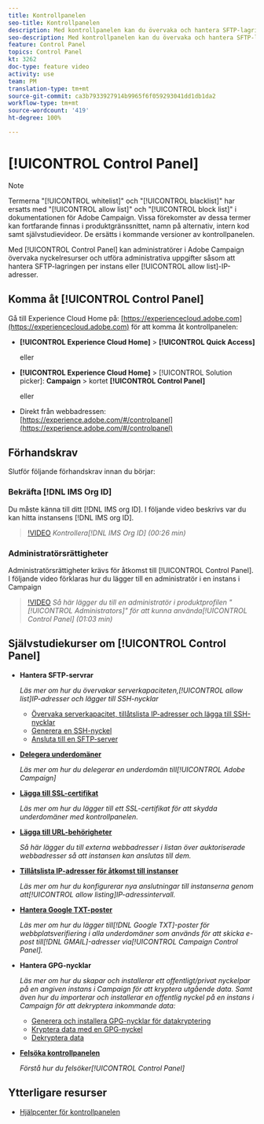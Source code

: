 ```yaml
---
title: Kontrollpanelen
seo-title: Kontrollpanelen
description: Med kontrollpanelen kan du övervaka och hantera SFTP-lagringen per instans och tillåtslista IP-adresser.
seo-description: Med kontrollpanelen kan du övervaka och hantera SFTP-lagringen per instans och tillåtslista IP-adresser.
feature: Control Panel
topics: Control Panel
kt: 3262
doc-type: feature video
activity: use
team: PM
translation-type: tm+mt
source-git-commit: ca3b7933927914b9965f6f059293041dd1db1da2
workflow-type: tm+mt
source-wordcount: '419'
ht-degree: 100%

---
```



# [!UICONTROL Control Panel]

>[!NOTE]
>
>Termerna &quot;[!UICONTROL whitelist]&quot; och &quot;[!UICONTROL blacklist]&quot; har ersatts med &quot;[!UICONTROL allow list]&quot; och &quot;[!UICONTROL block list]&quot; i dokumentationen för Adobe Campaign.
>Vissa förekomster av dessa termer kan fortfarande finnas i produktgränssnittet, namn på alternativ, intern kod samt självstudievideor. De ersätts i kommande versioner av kontrollpanelen.

Med [!UICONTROL Control Panel] kan administratörer i Adobe Campaign övervaka nyckelresurser och utföra administrativa uppgifter såsom att hantera SFTP-lagringen per instans eller [!UICONTROL allow list]-IP-adresser.

## Komma åt [!UICONTROL Control Panel]

Gå till Experience Cloud Home på: [https://experiencecloud.adobe.com](https://experiencecloud.adobe.com) för att komma åt kontrollpanelen:

* **[!UICONTROL Experience Cloud Home]** > **[!UICONTROL Quick Access]**

   eller
* **[!UICONTROL Experience Cloud Home]**  > [!UICONTROL Solution picker]: **Campaign** > kortet **[!UICONTROL Control Panel]**

   eller

* Direkt från webbadressen: [https://experience.adobe.com/#/controlpanel](https://experience.adobe.com/#/controlpanel)

## Förhandskrav

Slutför följande förhandskrav innan du börjar:

### Bekräfta [!DNL IMS Org ID]

Du måste känna till ditt [!DNL IMS org ID]. I följande video beskrivs var du kan hitta instansens [!DNL IMS org ID].

>[!VIDEO](https://video.tv.adobe.com/v/27183?quality=12)
*Kontrollera[!DNL IMS Org ID] (00:26 min)*

### Administratörsrättigheter

Administratörsrättigheter krävs för åtkomst till [!UICONTROL Control Panel].
I följande video förklaras hur du lägger till en administratör i en instans i Campaign

>[!VIDEO](https://video.tv.adobe.com/v/27147?quality=12)
*Så här lägger du till en administratör i produktprofilen &quot;[!UICONTROL Administrators]&quot; för att kunna använda[!UICONTROL Control Panel] (01:03 min)*

## Självstudiekurser om [!UICONTROL Control Panel]

* **Hantera SFTP-servrar**

   *Läs mer om hur du övervakar serverkapaciteten,[!UICONTROL allow list]IP-adresser och lägger till SSH-nycklar*

   * [Övervaka serverkapacitet, tillåtslista IP-adresser och lägga till SSH-nycklar](/help/acc/monitoring-campaign-classic/control-panel/monitoring-server-capacity-allow-listing-adding-ssh-key.md)
   * [Generera en SSH-nyckel](/help/acc/monitoring-campaign-classic/control-panel/generate-ssh-key.md)
   * [Ansluta till en SFTP-server](/help/acc/monitoring-campaign-classic/control-panel/connect-to-sftp-server.md)

* **[Delegera underdomäner](/help/acc/monitoring-campaign-classic/control-panel/subdomain-delegation.md)**

   *Läs mer om hur du delegerar en underdomän till[!UICONTROL Adobe Campaign]*

* **[Lägga till SSL-certifikat](/help/acc/monitoring-campaign-classic/control-panel/adding-ssl-certificates.md)**

   *Läs mer om hur du lägger till ett SSL-certifikat för att skydda underdomäner med kontrollpanelen.*

* **[Lägga till URL-behörigheter](/help/acc/monitoring-campaign-classic/control-panel/adding-url-permissions.md)**

   *Så här lägger du till externa webbadresser i listan över auktoriserade webbadresser så att instansen kan anslutas till dem.*

* **[Tillåtslista IP-adresser för åtkomst till instanser](/help/acc/monitoring-campaign-classic/control-panel/ip-allow-listing.md)**

   *Läs mer om hur du konfigurerar nya anslutningar till instanserna genom att[!UICONTROL allow listing]IP-adressintervall.*

* **[Hantera Google TXT-poster](/help/acc/monitoring-campaign-classic/control-panel/google-txt-record-management.md)**

   *Läs mer om hur du lägger till[!DNL Google TXT]-poster för webbplatsverifiering i alla underdomäner som används för att skicka e-post till[!DNL GMAIL]-adresser via[!UICONTROL Campaign Control Panel].*

* **Hantera GPG-nycklar**

   *Läs mer om hur du skapar och installerar ett offentligt/privat nyckelpar på en angiven instans i Campaign för att kryptera utgående data. Samt även hur du importerar och installerar en offentlig nyckel på en instans i Campaign för att dekryptera inkommande data:*

   * [Generera och installera GPG-nycklar för datakryptering](./gpg-key-management/generating-and-installing-gpg-keys-for-data-encryption.md)
   * [Kryptera data med en GPG-nyckel](./gpg-key-management/using-a-gpg-key-to-encrypt-data.md)
   * [Dekryptera data](./gpg-key-management/decrypting-data.md)

* **[Felsöka kontrollpanelen](/help/acc/monitoring-campaign-classic/control-panel/trouble-shooting.md)**

   *Förstå hur du felsöker[!UICONTROL Control Panel]*

## Ytterligare resurser

* [Hjälpcenter för kontrollpanelen](https://docs.adobe.com/content/help/sv-SE/control-panel/using/control-panel-home.html)
